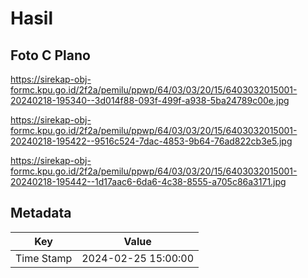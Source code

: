# Hasil

## Foto C Plano

https://sirekap-obj-formc.kpu.go.id/2f2a/pemilu/ppwp/64/03/03/20/15/6403032015001-20240218-195340--3d014f88-093f-499f-a938-5ba24789c00e.jpg

https://sirekap-obj-formc.kpu.go.id/2f2a/pemilu/ppwp/64/03/03/20/15/6403032015001-20240218-195422--9516c524-7dac-4853-9b64-76ad822cb3e5.jpg

https://sirekap-obj-formc.kpu.go.id/2f2a/pemilu/ppwp/64/03/03/20/15/6403032015001-20240218-195442--1d17aac6-6da6-4c38-8555-a705c86a3171.jpg


## Metadata

| Key        | Value               |
| ---------- | ------------------- |
| Time Stamp | 2024-02-25 15:00:00 |



